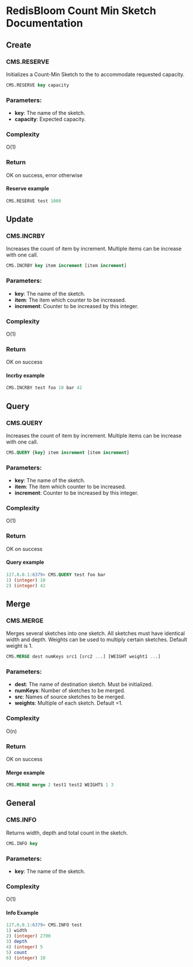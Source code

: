 # RedisBloom Count Min Sketch Documentation

## Create

### CMS.RESERVE

Initializes a Count-Min Sketch to the to accommodate requested capacity.

```sql
CMS.RESERVE key capacity 
```

### Parameters:

* **key**: The name of the sketch.
* **capacity**: Expected capacity.

### Complexity

O(1)

### Return

OK on success, error otherwise

#### Reserve example

```sql
CMS.RESERVE test 1000
```

## Update

### CMS.INCRBY

Increases the count of item by increment. Multiple items can be increase with one call. 

```sql
CMS.INCRBY key item increment [item increment]
```

### Parameters:

* **key**: The name of the sketch.
* **item**: The item which counter to be increased.
* **increment**: Counter to be increased by this integer.

### Complexity

O(1)

### Return

OK on success

#### Incrby example

```sql
CMS.INCRBY test foo 10 bar 42
```

## Query

### CMS.QUERY

Increases the count of item by increment. Multiple items can be increase with one call. 

```sql
CMS.QUERY {key} item increment [item increment]
```

### Parameters:

* **key**: The name of the sketch.
* **item**: The item which counter to be increased.
* **increment**: Counter to be increased by this integer.

### Complexity

O(1)

### Return

OK on success

#### Query example 

```sql
127.0.0.1:6379> CMS.QUERY test foo bar
1) (integer) 10
2) (integer) 42
```

## Merge

### CMS.MERGE

Merges several sketches into one sketch. All sketches must have identical width and depth. Weights can be used to multiply certain sketches. Default weight is 1. 

```sql
CMS.MERGE dest numKeys src1 [src2 ...] [WEIGHT weight1 ...] 
```

### Parameters:

* **dest**: The name of destination sketch. Must be initialized. 
* **numKeys**: Number of sketches to be merged.
* **src**: Names of source sketches to be merged.
* **weights**: Multiple of each sketch. Default =1.

### Complexity

O(n)

### Return

OK on success

#### Merge example 

```sql
CMS.MERGE merge 2 test1 test2 WEIGHTS 1 3
```

## General

### CMS.INFO

Returns width, depth and total count in the sketch. 

```sql
CMS.INFO key
```

### Parameters:

* **key**: The name of the sketch.

### Complexity

O(1)

#### Info Example

```sql
127.0.0.1:6379> CMS.INFO test
1) width
2) (integer) 2700
3) depth
4) (integer) 5
5) count
6) (integer) 10
```